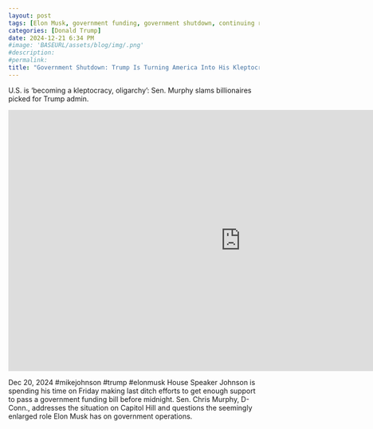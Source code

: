 ```yaml
---
layout: post
tags: [Elon Musk, government funding, government shutdown, continuing resolution, debt ceiling, Trump government disfunction, unelected governance, stopgap agreement, oligarchy, kleptocracy, politics, MSNBC]
categories: [Donald Trump]
date: 2024-12-21 6:34 PM
#image: 'BASEURL/assets/blog/img/.png'
#description:
#permalink:
title: "Government Shutdown: Trump Is Turning America Into His Kleptocracy"
---
```



U.S. is ‘becoming a kleptocracy, oligarchy’: Sen. Murphy slams billionaires picked for Trump admin.

<iframe width="932" height="524" src="https://www.youtube.com/embed/xLDQY48FWDc" title="U.S. is ‘becoming a kleptocracy, oligarchy’: Sen. Murphy slams billionaires picked for Trump admin." frameborder="0" allow="accelerometer; autoplay; clipboard-write; encrypted-media; gyroscope; picture-in-picture; web-share" referrerpolicy="strict-origin-when-cross-origin" allowfullscreen></iframe>

Dec 20, 2024  #mikejohnson #trump #elonmusk
House Speaker Johnson is spending his time on Friday making last ditch efforts to get enough support to pass a government funding bill before midnight. Sen. Chris Murphy, D-Conn., addresses the situation on Capitol Hill and questions the seemingly enlarged role Elon Musk has on government operations.
